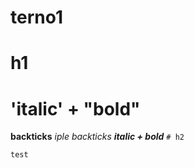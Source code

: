 # terno1
# h1  
# 'italic' + "bold" 
**backticks** 
*iple backticks*
***italic + bold***
``# h2``
```
test
```
